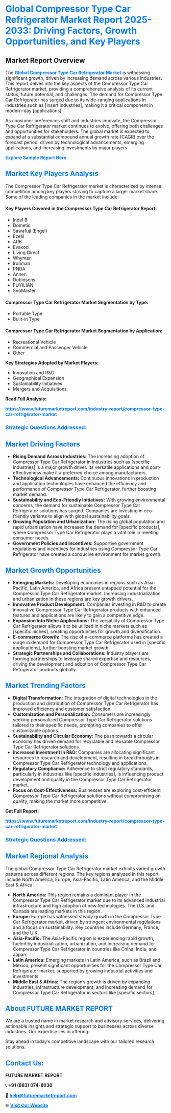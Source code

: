 <h1 style="color: #007BFF;">Global Compressor Type Car Refrigerator Market Report 2025-2033: Driving Factors, Growth Opportunities, and Key Players</h1>

<section id="overview">
<h2>Market Report Overview</h2>
<p>The <a href="https://www.futuremarketreport.com/industry-report/compressor-type-car-refrigerator-market" style="color: #007BFF; text-decoration: none;"><strong>Global Compressor Type Car Refrigerator Market</strong></a> is witnessing significant growth, driven by increasing demand across various industries. This report delves into the key aspects of the Compressor Type Car Refrigerator market, providing a comprehensive analysis of its current status, future potential, and challenges. The demand for Compressor Type Car Refrigerator has surged due to its wide-ranging applications in industries such as [insert industries], making it a critical component in modern-day [applications].</p>
<p>As consumer preferences shift and industries innovate, the Compressor Type Car Refrigerator market continues to evolve, offering both challenges and opportunities for stakeholders. The global market is expected to expand at a substantial compound annual growth rate (CAGR) over the forecast period, driven by technological advancements, emerging applications, and increasing investments by major players.</p>
</section>

<section id="overview">
<p><a href="https://www.futuremarketreport.com/request-sample/reportId=103676" style="color: #007BFF; text-decoration: none;"><strong>Explore Sample Report Here</strong></a></p>
</section>

<section id="key-players">
<h2 style="color: #007BFF;">Market Key Players Analysis</h2>
<p>The Compressor Type Car Refrigerator market is characterized by intense competition among key players striving to capture a larger market share. Some of the leading companies in the market include:</p>
<h4>Key Players Covered in the Compressor Type Car Refrigerator Report:</h4>
<ul><li>Indel B</li><li>Dometic</li><li>Sawafuji (Engel)</li><li>Ezetil</li><li>ARB</li><li>Evakool</li><li>Living Direct</li><li>Whynter</li><li>Ironman</li><li>PNDA</li><li>Annen</li><li>Dobinsons</li><li>FUYILIAN</li><li>SnoMaster</li></ul>
<h4>Compressor Type Car Refrigerator Market Segmentation by Type:</h4>
<ul><li>Portable Type</li><li>Built-in Type</li></ul>

<h4>Compressor Type Car Refrigerator Market Segmentation by Application:</h4>
<ul><li>Recreational Vehicle</li><li>Commercial and Passenger Vehicle</li><li>Other</li></ul>
<p><strong>Key Strategies Adopted by Market Players:</strong></p>
<ul>
<li>Innovation and R&D</li>
<li>Geographical Expansion</li>
<li>Sustainability Initiatives</li>
<li>Mergers and Acquisitions</li>
</ul>
</section>

<section>
<p><strong>Read Full Analysis: </strong></p><a href="https://www.futuremarketreport.com/industry-report/compressor-type-car-refrigerator-market" style="color: #007BFF; text-decoration: none;"><strong>https://www.futuremarketreport.com/industry-report/compressor-type-car-refrigerator-market</strong></a>
<h3 style="color: #007BFF;">Strategic Questions Addressed:</h3>
</section>

<section id="driving-factors">
<h2 style="color: #007BFF;">Market Driving Factors</h2>
<ul>
<li><strong>Rising Demand Across Industries:</strong> The increasing adoption of Compressor Type Car Refrigerator in industries such as [specific industries] is a major growth driver. Its versatile applications and cost-effectiveness make it a preferred choice among manufacturers.</li>
<li><strong>Technological Advancements:</strong> Continuous innovations in production and application technologies have enhanced the efficiency and performance of Compressor Type Car Refrigerator, further boosting market demand.</li>
<li><strong>Sustainability and Eco-Friendly Initiatives:</strong> With growing environmental concerns, the demand for sustainable Compressor Type Car Refrigerator solutions has surged. Companies are investing in eco-friendly variants to align with global sustainability goals.</li>
<li><strong>Growing Population and Urbanization:</strong> The rising global population and rapid urbanization have increased the demand for [specific products], where Compressor Type Car Refrigerator plays a vital role in meeting consumer needs.</li>
<li><strong>Government Policies and Incentives:</strong> Supportive government regulations and incentives for industries using Compressor Type Car Refrigerator have created a conducive environment for market growth.</li>
</ul>
</section>

<section id="growth-opportunities">
<h2 style="color: #007BFF;">Market Growth Opportunities</h2>
<ul>
<li><strong>Emerging Markets:</strong> Developing economies in regions such as Asia-Pacific, Latin America, and Africa present untapped potential for the Compressor Type Car Refrigerator market. Increasing industrialization and urbanization in these regions are key growth drivers.</li>
<li><strong>Innovative Product Development:</strong> Companies investing in R&D to create innovative Compressor Type Car Refrigerator products with enhanced features and applications are likely to gain a competitive edge.</li>
<li><strong>Expansion into Niche Applications:</strong> The versatility of Compressor Type Car Refrigerator allows it to be utilized in niche markets such as [specific niches], creating opportunities for growth and diversification.</li>
<li><strong>E-commerce Growth:</strong> The rise of e-commerce platforms has created a surge in demand for Compressor Type Car Refrigerator used in [specific applications], further boosting market growth.</li>
<li><strong>Strategic Partnerships and Collaborations:</strong> Industry players are forming partnerships to leverage shared expertise and resources, driving the development and adoption of Compressor Type Car Refrigerator products globally.</li>
</ul>
</section>

<section id="trending-factors">
<h2 style="color: #007BFF;">Market Trending Factors</h2>
<ul>
<li><strong>Digital Transformation:</strong> The integration of digital technologies in the production and distribution of Compressor Type Car Refrigerator has improved efficiency and customer satisfaction.</li>
<li><strong>Customization and Personalization:</strong> Consumers are increasingly seeking personalized Compressor Type Car Refrigerator solutions tailored to their specific needs, prompting companies to offer customizable options.</li>
<li><strong>Sustainability and Circular Economy:</strong> The push towards a circular economy has driven demand for recyclable and reusable Compressor Type Car Refrigerator solutions.</li>
<li><strong>Increased Investment in R&D:</strong> Companies are allocating significant resources to research and development, resulting in breakthroughs in Compressor Type Car Refrigerator technology and applications.</li>
<li><strong>Regulatory Compliance:</strong> Adherence to strict regulatory standards, particularly in industries like [specific industries], is influencing product development and quality in the Compressor Type Car Refrigerator market.</li>
<li><strong>Focus on Cost-Effectiveness:</strong> Businesses are exploring cost-efficient Compressor Type Car Refrigerator solutions without compromising on quality, making the market more competitive.</li>
</ul>
</section>

<section>
<p><strong>Get Full Report: </strong></p><a href="https://www.futuremarketreport.com/industry-report/compressor-type-car-refrigerator-market" style="color: #007BFF; text-decoration: none;"><strong>https://www.futuremarketreport.com/industry-report/compressor-type-car-refrigerator-market</strong></a>
<h3 style="color: #007BFF;">Strategic Questions Addressed:</h3>
</section>


<section id="regional-analysis">
<h2 style="color: #007BFF;">Market Regional Analysis</h2>
<p>The global Compressor Type Car Refrigerator market exhibits varied growth patterns across different regions. The key regions analyzed in this report include North America, Europe, Asia-Pacific, Latin America, and the Middle East & Africa:</p>
<ul>
<li><strong>North America:</strong> This region remains a dominant player in the Compressor Type Car Refrigerator market due to its advanced industrial infrastructure and high adoption of new technologies. The U.S. and Canada are leading markets in this region.</li>
<li><strong>Europe:</strong> Europe has witnessed steady growth in the Compressor Type Car Refrigerator market, driven by stringent environmental regulations and a focus on sustainability. Key countries include Germany, France, and the U.K.</li>
<li><strong>Asia-Pacific:</strong> The Asia-Pacific region is experiencing rapid growth, fueled by industrialization, urbanization, and increasing demand for Compressor Type Car Refrigerator in countries like China, India, and Japan.</li>
<li><strong>Latin America:</strong> Emerging markets in Latin America, such as Brazil and Mexico, present significant opportunities for the Compressor Type Car Refrigerator market, supported by growing industrial activities and investments.</li>
<li><strong>Middle East & Africa:</strong> The region’s growth is driven by expanding industries, infrastructure development, and increasing demand for Compressor Type Car Refrigerator in sectors like [specific sectors].</li>
</ul>
</section>

<footer>
<h2 style="color: #007BFF;">About FUTURE MARKET REPORT</h2>
<p>We are a trusted name in market research and advisory services, delivering actionable insights and strategic support to businesses across diverse industries. Our expertise lies in offering:</p>

<p>Stay ahead in today’s competitive landscape with our tailored research solutions.</p>

<h2 style="color: #007BFF;">Contact Us:</h2>
<p><strong>FUTURE MARKET REPORT</strong></p>
<p>📞 <strong>+91 (883) 074-8030</strong></p>
<p>📧 <strong><a href="mailto:help@futuremarketreport.com" style="color: #007BFF;">help@futuremarketreport.com</a></strong></p>
<p>🌐 <strong><a href="https://www.futuremarketreport.com/" style="color: #007BFF;">Visit Our Website</a></strong></p>
</footer>